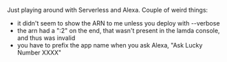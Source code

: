Just playing around with Serverless and Alexa. Couple of weird things:

  * it didn't seem to show the ARN to me unless you deploy with --verbose
  * the arn had a ":2" on the end, that wasn't present in the lamda console, and thus was invalid
  * you have to prefix the app name when you ask Alexa, "Ask Lucky Number XXXX"
